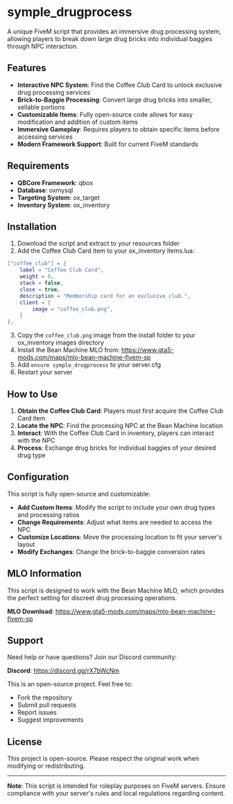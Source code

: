 # symple_drugprocess

A unique FiveM script that provides an immersive drug processing system, allowing players to break down large drug bricks into individual baggies through NPC interaction.

## Features

- **Interactive NPC System**: Find the Coffee Club Card to unlock exclusive drug processing services
- **Brick-to-Baggie Processing**: Convert large drug bricks into smaller, sellable portions
- **Customizable Items**: Fully open-source code allows for easy modification and addition of custom items
- **Immersive Gameplay**: Requires players to obtain specific items before accessing services
- **Modern Framework Support**: Built for current FiveM standards

## Requirements

- **QBCore Framework**: qbox
- **Database**: oxmysql
- **Targeting System**: ox_target
- **Inventory System**: ox_inventory

## Installation

1. Download the script and extract to your resources folder
2. Add the Coffee Club Card item to your ox_inventory items.lua:

```lua
["coffee_club"] = {
    label = "Coffee Club Card",
    weight = 0,
    stack = false,
    close = true,
    description = "Membership card for an exclusive club.",
    client = {
        image = "coffee_club.png",
    }
},
```

3. Copy the `coffee_club.png` image from the install folder to your ox_inventory images directory
4. Install the Bean Machine MLO from: https://www.gta5-mods.com/maps/mlo-bean-machine-fivem-sp
5. Add `ensure symple_drugprocess` to your server.cfg
6. Restart your server

## How to Use

1. **Obtain the Coffee Club Card**: Players must first acquire the Coffee Club Card item
2. **Locate the NPC**: Find the processing NPC at the Bean Machine location
3. **Interact**: With the Coffee Club Card in inventory, players can interact with the NPC
4. **Process**: Exchange drug bricks for individual baggies of your desired drug type

## Configuration

This script is fully open-source and customizable:

- **Add Custom Items**: Modify the script to include your own drug types and processing ratios
- **Change Requirements**: Adjust what items are needed to access the NPC
- **Customize Locations**: Move the processing location to fit your server's layout
- **Modify Exchanges**: Change the brick-to-baggie conversion rates

## MLO Information

This script is designed to work with the Bean Machine MLO, which provides the perfect setting for discreet drug processing operations. 

**MLO Download**: https://www.gta5-mods.com/maps/mlo-bean-machine-fivem-sp

## Support

Need help or have questions? Join our Discord community:

**Discord**: https://discord.gg/rX7bWcNm

This is an open-source project. Feel free to:
- Fork the repository
- Submit pull requests
- Report issues
- Suggest improvements

## License

This project is open-source. Please respect the original work when modifying or redistributing.

---

**Note**: This script is intended for roleplay purposes on FiveM servers. Ensure compliance with your server's rules and local regulations regarding content.
